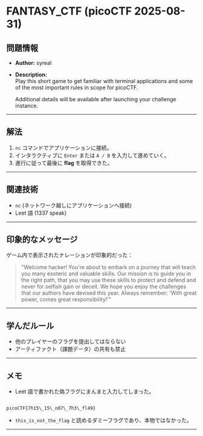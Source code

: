 # FANTASY_CTF (picoCTF 2025-08-31)

## 問題情報

- **Author:** syreal
- **Description:**  
  Play this short game to get familiar with terminal applications and some of the most important rules in scope for picoCTF.

  Additional details will be available after launching your challenge instance.

---

## 解法

1. `nc` コマンドでアプリケーションに接続。
2. インタラクティブに `Enter` または `A / B` を入力して進めていく。
3. 進行に従って最後に **flag** を取得できた。

---

## 関連技術

- `nc` (ネットワーク越しにアプリケーションへ接続)
- Leet 語 (1337 speak)

---

## 印象的なメッセージ

ゲーム内で表示されたナレーションが印象的だった：

> "Welcome hacker! You're about to embark on a journey that will teach you many esoteric and valuable skills. Our mission is to guide you in the right path, that you may use these skills to protect and defend and never for selfish gain or deceit. We hope you enjoy the challenges that our authors have devised this year. Always remember: 'With great power, comes great responsibility!'"

---

## 学んだルール

- 他のプレイヤーのフラグを提出してはならない
- アーティファクト（課題データ）の共有も禁止

---

## メモ

- Leet 語で書かれた偽フラグにまんまと入力してしまった。

```

picoCTF{7h15\_15\_n07\_7h3\_fl49}

```

- `this_is_not_the_flag` と読めるダミーフラグであり、本物ではなかった。

---

```

```

